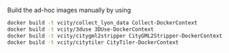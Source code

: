 Build the ad-hoc images manually by using
```bash
docker build -t vcity/collect_lyon_data Collect-DockerContext
docker build -t vcity/3duse 3DUse-DockerContext
docker build -t vcity/citygml2stripper CityGML2Stripper-DockerContext
docker build -t vcity/citytiler CityTiler-DockerContext
```
